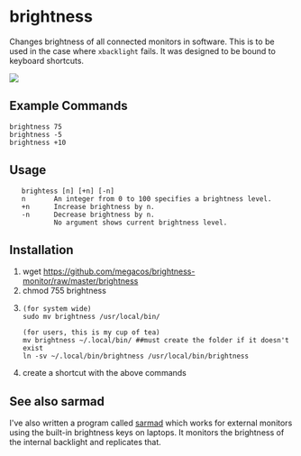 # brightness
Changes brightness of all connected monitors in software. This is to be used in the case where `xbacklight` fails. 
It was designed to be bound to keyboard shortcuts.

<img src="https://i.stack.imgur.com/R5wQz.png">


## Example Commands
    brightness 75
    brightness -5
    brightness +10

## Usage
       brightess [n] [+n] [-n]
       n       An integer from 0 to 100 specifies a brightness level.
       +n      Increase brightness by n.
       -n      Decrease brightness by n.
               No argument shows current brightness level.
## Installation

1. wget https://github.com/megacos/brightness-monitor/raw/master/brightness
2. chmod 755 brightness
3.     (for system wide)
       sudo mv brightness /usr/local/bin/
       
       (for users, this is my cup of tea)
       mv brightness ~/.local/bin/ ##must create the folder if it doesn't exist
       ln -sv ~/.local/bin/brightness /usr/local/bin/brightness
5. create a shortcut with the above commands

## See also sarmad

I've also written a program called [sarmad](https://github.com/hackerb9/sarmad) which works for external monitors using the built-in brightness keys on laptops. It monitors the brightness of the internal backlight and replicates that. 

